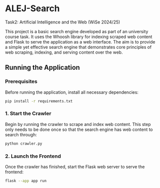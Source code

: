 # ALEJ-Search
Task2: Artificial Intelligence and the Web (WiSe 2024/25)

This project is a basic search engine developed as part of an university course task. It uses the Whoosh library for indexing scraped web content and Flask to serve the application as a web interface. The aim is to provide a simple yet effective search engine that demonstrates core principles of web scraping, indexing, and serving content over the web.

## Running the Application

### Prerequisites
Before running the application, install all necessary dependencies:
~~~bash
pip install -r requirements.txt
~~~

### 1. Start the Crawler
Begin by running the crawler to scrape and index web content. This step only needs to be done once so that the search engine has web content to search through:
~~~bash
python crawler.py
~~~

### 2. Launch the Frontend
Once the crawler has finished, start the Flask web server to serve the frontend:
~~~bash
flask --app app run
~~~
